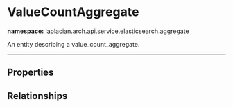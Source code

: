 

# **ValueCountAggregate**
**namespace:** laplacian.arch.api.service.elasticsearch.aggregate

An entity describing a value_count_aggregate.



---

## Properties

## Relationships
